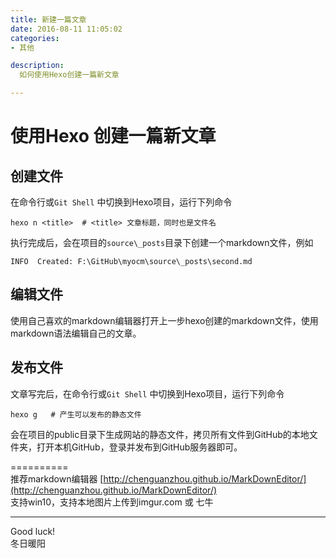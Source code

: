 ```yaml
---
title: 新建一篇文章
date: 2016-08-11 11:05:02
categories:
- 其他

description:
  如何使用Hexo创建一篇新文章

---
```


# 使用Hexo 创建一篇新文章

## 创建文件
在命令行或`Git Shell` 中切换到Hexo项目，运行下列命令
```
hexo n <title>  # <title> 文章标题，同时也是文件名
```
执行完成后，会在项目的`source\_posts`目录下创建一个markdown文件，例如
```
INFO  Created: F:\GitHub\myocm\source\_posts\second.md
```

## 编辑文件
使用自己喜欢的markdown编辑器打开上一步hexo创建的markdown文件，使用markdown语法编辑自己的文章。


## 发布文件
文章写完后，在命令行或`Git Shell` 中切换到Hexo项目，运行下列命令
```
hexo g   # 产生可以发布的静态文件
```
会在项目的public目录下生成网站的静态文件，拷贝所有文件到GitHub的本地文件夹，打开本机GitHub，登录并发布到GitHub服务器即可。 

==========  
推荐markdown编辑器
[http://chenguanzhou.github.io/MarkDownEditor/](http://chenguanzhou.github.io/MarkDownEditor/)  
支持win10，支持本地图片上传到imgur.com 或 七牛

----
Good luck!  
冬日暖阳

